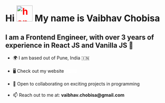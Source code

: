 <h1>
    Hi <img style="height: 50px; width: 50px; color: red"
        src="https://tenor.com/view/hello-yellow-hey-emoji-hand-gif-22238224.gif" alt="handwave-gif">
    My name is Vaibhav Chobisa

</h1>

<h2>I am a Frontend Engineer, with over 3 years of experience in React JS and Vanilla JS 🚀</h2>

<ul>
    <li>🌍 I am based out of Pune, India 🇮🇳</li>
    <br/>
    <li>🖥️ Check out my website
        <a style="color: white;" target='_blank' rel='noreferrer'
            href="https://vaibhavchobisa.netlify.app/"><b>HERE</b></a>
    </li>
    <br/>
    <li>🤝 Open to collaborating on exciting projects in programming</li>
    <br/>
    <li>📫 Reach out to me at: <b>vaibhav.chobisa@gmail.com</b></li>
</ul>








<!--
**vaibhavchobisa/vaibhavchobisa** is a ✨ _special_ ✨ repository because its `README.md` (this file) appears on your GitHub profile.

Here are some ideas to get you started:

- 🔭 I’m currently working on ...
- 🌱 I’m currently learning ...
- 👯 I’m looking to collaborate on ...
- 🤔 I’m looking for help with ...
- 💬 Ask me about ...
- 📫 How to reach me: ...
- 😄 Pronouns: ...
- ⚡ Fun fact: ...
-->
